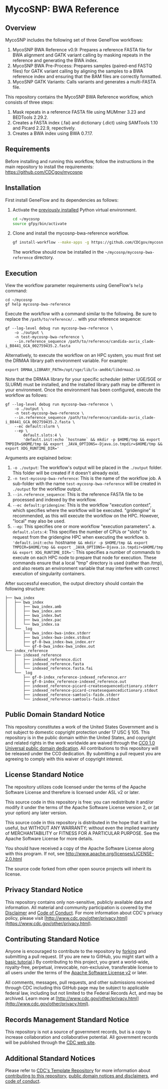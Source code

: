# MycoSNP: BWA Reference

## Overview

MycoSNP includes the following set of three GeneFlow workflows:

1. MycoSNP BWA Reference v0.9: Prepares a reference FASTA file for BWA alignment and GATK variant calling by masking repeats in the reference and generating the BWA index.
2. MycoSNP BWA Pre-Process: Prepares samples (paired-end FASTQ files) for GATK variant calling by aligning the samples to a BWA reference index and ensuring that the BAM files are correctly formatted.
3. MycoSNP GATK Variants: Calls variants and generates a multi-FASTA file. 

This repository contains the MycoSNP BWA Reference workflow, which consists of three steps:

1. Mask repeats in a reference FASTA file using MUMmer 3.23 and BEDTools 2.29.2.
2. Creates a FASTA index (.fai) and dictionary (.dict) using SAMTools 1.10 and Picard 2.22.9, repectively.
3. Creates a BWA index using BWA 0.7.17.

## Requirements

Before installing and running this workflow, follow the instructions in the main repository to install the requirements: https://github.com/CDCgov/mycosnp

## Installation

First install GeneFlow and its dependencies as follows:

1. Activate the [previously installed](https://github.com/CDCgov/mycosnp) Python virtual environment.

    ```bash
    cd ~/mycosnp
    source gfpy/bin/activate
    ```

2. Clone and install the mycosnp-bwa-reference workflow.

    ```bash
    gf install-workflow --make-apps -g https://github.com/CDCgov/mycosnp-bwa-reference mycosnp-bwa-reference
    ```

    The workflow should now be installed in the `~/mycosnp/mycosnp-bwa-reference` directory.

## Execution

View the workflow parameter requirements using GeneFlow's `help` command:

```
cd ~/mycosnp
gf help mycosnp-bwa-reference
```

Execute the workflow with a command similar to the following. Be sure to replace the `/path/to/reference/..` with your reference sequence:

```
gf --log-level debug run mycosnp-bwa-reference \
    -o ./output \
    -n test-mycosnp-bwa-reference \
    --in.reference_sequence /path/to/reference/candida-auris_clade-i_B8441_GCA_002759435.2.fasta
```

Alternatively, to execute the workflow on an HPC system, you must first set the DRMAA library path environment variable. For example:

```
export DRMAA_LIBRARY_PATH=/opt/sge/lib/lx-amd64/libdrmaa2.so
```

Note that the DRMAA library for your specific scheduler (either UGE/SGE or SLURM) must be installed, and the installed library path may be different in your environment. Once the environment has been configured, execute the workflow as follows:

```
gf --log-level debug run mycosnp-bwa-reference \
    -o ./output \
    -n test-mycosnp-bwa-reference \
    --in.reference_sequence /path/to/reference/candida-auris_clade-i_B8441_GCA_002759435.2.fasta \
    --ec default:slurm \
    --ep \
        default.slots:4 \
        'default.init:echo `hostname` && mkdir -p $HOME/tmp && export TMPDIR=$HOME/tmp && export _JAVA_OPTIONS=-Djava.io.tmpdir=$HOME/tmp && export XDG_RUNTIME_DIR='
```

Arguments are explained below:

1. `-o ./output`: The workflow's output will be placed in the `./output` folder. This folder will be created if it doesn't already exist. 
2. `-n test-mycosnp-bwa-reference`: This is the name of the workflow job. A sub-folder with the name `test-mycosnp-bwa-reference` will be created in `./output` for the workflow output. 
3. `--in.reference_sequence`: This is the reference FASTA file to be processed and indexed by the workflow.
4. `--ec default:gridengine`: This is the workflow "execution context", which specifies where the workflow will be executed. "gridengine" is recommended, as this will execute the workflow on the HPC. However, "local" may also be used. 
5. `--ep`: This specifies one or more workflow "execution parameters".
   a. `default.slots:4`: This specifies the number of CPUs or "slots" to request from the gridengine HPC when executing the workflow.
   b. `'default.init:echo `hostname` && mkdir -p $HOME/tmp && export TMPDIR=$HOME/tmp && export _JAVA_OPTIONS=-Djava.io.tmpdir=$HOME/tmp && export XDG_RUNTIME_DIR='`: This specifies a number of commands to execute on each HPC node to prepare that node for execution. These commands ensure that a local "tmp" directory is used (rather than /tmp), and also resets an environment variable that may interfere with correct execution of singularity containers.

After successful execution, the output directory should contain the following structure:

```
├── bwa_index
│   ├── bwa_index
│   │   ├── bwa_index.amb
│   │   ├── bwa_index.ann
│   │   ├── bwa_index.bwt
│   │   ├── bwa_index.pac
│   │   └── bwa_index.sa
│   └── _log
│       ├── bwa_index-bwa-index.stderr
│       ├── bwa_index-bwa-index.stdout
│       ├── gf-0-bwa_index-bwa_index.err
│       └── gf-0-bwa_index-bwa_index.out
└── index_reference
    ├── indexed_reference
    │   ├── indexed_reference.dict
    │   ├── indexed_reference.fasta
    │   └── indexed_reference.fasta.fai
    └── _log
        ├── gf-0-index_reference-indexed_reference.err
        ├── gf-0-index_reference-indexed_reference.out
        ├── indexed_reference-picard-createsequencedictionary.stderr
        ├── indexed_reference-picard-createsequencedictionary.stdout
        ├── indexed_reference-samtools-faidx.stderr
        └── indexed_reference-samtools-faidx.stdout
```

## Public Domain Standard Notice
This repository constitutes a work of the United States Government and is not
subject to domestic copyright protection under 17 USC § 105. This repository is in
the public domain within the United States, and copyright and related rights in
the work worldwide are waived through the [CC0 1.0 Universal public domain dedication](https://creativecommons.org/publicdomain/zero/1.0/).
All contributions to this repository will be released under the CC0 dedication. By
submitting a pull request you are agreeing to comply with this waiver of
copyright interest.

## License Standard Notice
The repository utilizes code licensed under the terms of the Apache Software
License and therefore is licensed under ASL v2 or later.

This source code in this repository is free: you can redistribute it and/or modify it under
the terms of the Apache Software License version 2, or (at your option) any
later version.

This source code in this repository is distributed in the hope that it will be useful, but WITHOUT ANY
WARRANTY; without even the implied warranty of MERCHANTABILITY or FITNESS FOR A
PARTICULAR PURPOSE. See the Apache Software License for more details.

You should have received a copy of the Apache Software License along with this
program. If not, see http://www.apache.org/licenses/LICENSE-2.0.html

The source code forked from other open source projects will inherit its license.

## Privacy Standard Notice
This repository contains only non-sensitive, publicly available data and
information. All material and community participation is covered by the
[Disclaimer](https://github.com/CDCgov/template/blob/master/DISCLAIMER.md)
and [Code of Conduct](https://github.com/CDCgov/template/blob/master/code-of-conduct.md).
For more information about CDC's privacy policy, please visit [http://www.cdc.gov/other/privacy.html](https://www.cdc.gov/other/privacy.html).

## Contributing Standard Notice
Anyone is encouraged to contribute to the repository by [forking](https://help.github.com/articles/fork-a-repo)
and submitting a pull request. (If you are new to GitHub, you might start with a
[basic tutorial](https://help.github.com/articles/set-up-git).) By contributing
to this project, you grant a world-wide, royalty-free, perpetual, irrevocable,
non-exclusive, transferable license to all users under the terms of the
[Apache Software License v2](http://www.apache.org/licenses/LICENSE-2.0.html) or
later.

All comments, messages, pull requests, and other submissions received through
CDC including this GitHub page may be subject to applicable federal law, including but not limited to the Federal Records Act, and may be archived. Learn more at [http://www.cdc.gov/other/privacy.html](http://www.cdc.gov/other/privacy.html).

## Records Management Standard Notice
This repository is not a source of government records, but is a copy to increase
collaboration and collaborative potential. All government records will be
published through the [CDC web site](http://www.cdc.gov).

## Additional Standard Notices
Please refer to [CDC's Template Repository](https://github.com/CDCgov/template)
for more information about [contributing to this repository](https://github.com/CDCgov/template/blob/master/CONTRIBUTING.md),
[public domain notices and disclaimers](https://github.com/CDCgov/template/blob/master/DISCLAIMER.md),
and [code of conduct](https://github.com/CDCgov/template/blob/master/code-of-conduct.md).
